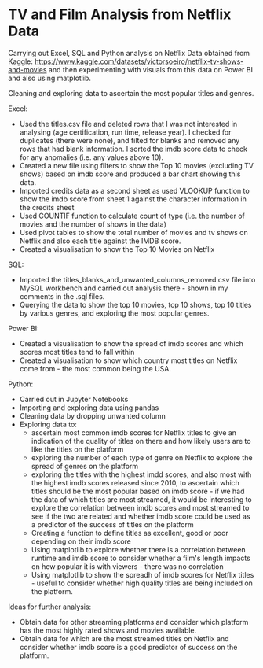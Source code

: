 # TV and Film Analysis from Netflix Data 

Carrying out Excel, SQL and Python analysis on Netflix Data obtained from Kaggle: https://www.kaggle.com/datasets/victorsoeiro/netflix-tv-shows-and-movies and then experimenting with visuals from this data on Power BI and also using matplotlib. 

Cleaning and exploring data to ascertain the most popular titles and genres. 

Excel: 

* Used the titles.csv file and deleted rows that I was not interested in analysing (age certification, run time, release year). I checked for duplicates (there were none), and filted for blanks and removed any rows that had blank information. I sorted the imdb score data to check for any anomalies (i.e. any values above 10). 
* Created a new file using filters to show the Top 10 movies (excluding TV shows) based on imdb score and produced a bar chart showing this data. 
* Imported credits data as a second sheet as used VLOOKUP function to show the imdb score from sheet 1 against the character information in the credits sheet
* Used COUNTIF function to calculate count of type (i.e. the number of movies and the number of shows in the data)
* Used pivot tables to show the total number of movies and tv shows on Netflix and also each title against the IMDB score.
* Created a visualisation to show the Top 10 Movies on Netflix 

SQL: 

* Imported the titles_blanks_and_unwanted_columns_removed.csv file into MySQL workbench and carried out analysis there - shown in my comments in the .sql files.
* Querying the data to show the top 10 movies, top 10 shows, top 10 titles by various genres, and exploring the most popular genres. 

Power BI:

* Created a visualisation to show the spread of imdb scores and which scores most titles tend to fall within
* Created a visualisation to show which country most titles on Netflix come from - the most common being the USA. 

Python:

* Carried out in Jupyter Notebooks
* Importing and exploring data using pandas
* Cleaning data by dropping unwanted column
* Exploring data to:
  - ascertain most common imdb scores for Netflix titles to give an indication of the quality of titles on there and how likely users are to like the titles on the platform
  - exploring the number of each type of genre on Netflix to explore the spread of genres on the platform
  - exploring the titles with the highest imdd scores, and also most with the highest imdb scores released since 2010, to ascertain which titles should be the most popular based on imdb score - if we had the data of which     titles are most streamed, it would be interesting to explore the correlation between imdb scores and most streamed to see if the two are related and whether imdb score could be used as a predictor of the success of        titles on the platform
  * Creating a function to define titles as excellent, good or poor depending on their imdb score
  * Using matplotlib to explore whether there is a correlation between runtime and imdb score to consider whether a film's length impacts on how popular it is with viewers - there was no correlation
  * Using matplotlib to show the spreadh of imdb scores for Netflix titles - useful to consider whether high quality titles are being included on the platform. 
  
Ideas for further analysis: 
* Obtain data for other streaming platforms and consider which platform has the most highly rated shows and movies available.
* Obtain data for which are the most streamed titles on Netflix and consider whether imdb score is a good predictor of success on the platform. 


